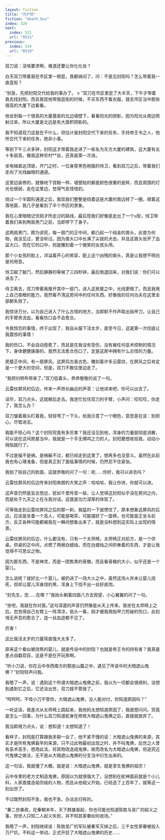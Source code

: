 ```yaml
---
layout: fiction
title: "万尸坑"
fiction: "death_bus"
index: 520
next:
  index: 521
  url: "0521"
previous:
  index: 519
  url: "0519"
---
```

双刀说：没啥要求啊，难道还要让你化化妆？

白天双刀带着我在市区里一顿逛，我都纳闷了，问：不是见封阳吗？怎么带着我一直逛街？

“别急，先把封阳交代给我的事办了。 ≥ ”双刀在市区里逛了大半天，下午才带着我去找封阳，而且我现他带我逛街的时候，不买东西不看衣服，就去市区当中那些很高的大厦下边看看。

他会到每一个很高的大厦基层的北边墙壁下，看看阳光的阴影，因为阳光从南边照射过来，所以大厦是北边是有大面积阴影的。

我不知道双刀这是在干什么，但估计是封阳交代下来的任务，手持帝王令之人，他所交代下来的任务，绝非小事。

等到下午三点多钟，封阳这才带着我走进了一栋名为东方大厦的建筑，这大厦有五十多层高，像我这种农村**丝，还真是第一次进。

坐电梯直达顶层，开门之时，一位身穿黑色袍服的侍卫，看到双刀之后，带着我们走向了光线幽暗的通道。

这里边装修的，就像地下宫殿一样，墙壁贴的都是颜色很重的瓷砖，而且周围的灯光也很弱，走在这里边，觉得气氛怪怪的。

绕过一个半圆形通道之后，我现我们整整是绕着这座大厦的南边转了一圈，顺着这落地窗，我几乎是看到了半个市区的景象。

我在心里暗暗记住刚才所走过的路线，最后现我们好像是走出了一个u型，侍卫带着我们来到两扇黑门之前，当即停下了身子。

这两扇黑门，颇为讲究，每一扇门的正中间，都凸起一个纯金的兽头，此兽为何物，我没见过，更没听过。因为兽头口中长满了尖锐的犬齿，并且这兽头张开了血盆大口，而在它的口中，则是雕刻着一个微笑的女孩头颅。

那个小女孩的脸上，洋溢着开心的笑容，配上这个凶残的兽头，真是让我想不明白是何用意。

侍卫敲了敲门，然后静静的等候了三四秒钟，最后倒退回来，对我们说：你们可以进去了。

侍卫离去，双刀带着我推开其中一扇门，进入这房屋之中，光线更暗了。而且我用上自己夜眼的能力，竟然看不清这房间中的任何东西，好像我的任何功夫在这里全部都失效了。

我惊讶万分，以为自己进入了什么古怪的地方，当即默不作声取出指甲刀，让自己的手臂夹流血，看看伤口会不会愈合。

令我惊恐的事情，终于出现了，我自从服下活太岁，直至今日，这是第一次彻底让我震惊的事情！

我的伤口，不会自动痊愈了，而且是在我没有受伤，没有被任何巫术控制的情况下，身体健健康康的，竟然无法愈合伤口了。定是这房中拥有什么古怪的力量。

房屋正中间，有一扇屏风，这屏风古香古色，雕刻着许多云雷纹，在屏风之后肯定是一个更大的空间，但是，双刀不敢往里边走了。

“我把刘明布带来了。”双刀低着头，恭恭敬敬的说了一句。

云雷纹屏风的后边，传来一声昂长幽远的声音：让他进来吧，你可以出去了。

话毕，双刀点头，这就朝后走去。我连忙拉住双刀的手臂，小声问：哎哎哎，你走了，我怎么办？

双刀皱着眉头盯着我，轻轻甩了一下头，给我示意了一个眼色，意思是在说：别担心，尽管进去。

我能不担心吗？这个封阳究竟有多厉害？我还没见到他，浑身的力量就彻底消散，可以说在这间房屋当中，我就是一个手无傅鸡之力的人。封阳要想收拾我，动动小拇指就行了。

不过是福不是祸，是祸躲不过，都已经走到这里了，想再多也没意义。虽然在此前我也有心理准备，但是真正到了面临事情的时候，仍然忍不住紧张。

我拍了拍自己的脸面，这就恭敬的问了一句：呃……你好，我可以进去吗？

云雷纹屏风的后边传来封阳爽朗的大笑之声：哈哈哈，我让你进，你就可以进。

这声音仍然是亘古悠远，犹如千里传音一般，让人觉得这封阳似乎没在房间之内，而是处于九天之上在与我对话。这就是功力深厚的体现了。

可等我走到云雷纹屏风之后的那一刹，我猛的一下就愣住了，原本想象这屏风的后边，应该是坐着一个高人，可能是喝茶，可能摆好了一盘棋，也可能是正坐与前方，反正各种可能都被我在一瞬间想象出来了，就是没料想到这实际上出现的情景。

云雷纹屏风的后边，什么都没有，只有一个太师椅，太师椅正对前方，是一个供桌。供桌的正中间，点燃了两根白蜡烛，而在白蜡烛之间供奉着的东西，才是让我觉得不可思议之物。

因为那东西，不是神灵，而是一团焦黑的骨骼，而且看骨骼的大小，似乎还是一个婴儿。

怎么说呢？就好比一个婴儿，被扔进了一场大火之中，虽然这场火并未让婴儿烧死，但却让婴儿浑身烧的黑，浑身上下找不出一丝好皮肉。

“封先生，您……在哪？”我抬头朝着四面八方去观望，小心翼翼的问了一句。

“坐吧，我就在你对面。”这句深邃的声音仍然像是从天上传来，我坐在太师椅上之后，忽觉得自己左臂上一阵清凉，低头一看，刚才被我用指甲刀剪破的伤口，此刻悄无声息的愈合了，连一丝血迹都不见了。

厉害！

这比我活太岁的力量简直强大太多了。

原来这个看似被烧焦的婴儿，就是传说中的封阳？也就是帝王令的持有者？我真是差点自戳双目，这是不是在开玩笑啊。

“听小刀说，你在云中寺西南方的那座山腹之中，遇见了传说中的大暗遮山鬼佛？”封阳轻声问我。

我嗯了一声，说：遇到这个所谓大暗遮山鬼佛之前，我以为一切都会很顺利，没想到遇到它之后，它还没出世，双刀就不管我了。

“呵呵呵，不怪小刀不管你，大暗遮山鬼佛，没人能对付，你知道原因吗？”

一听这话，我差点从太师椅上跳起来，我他妈太想知道原因了，我就想问问，究竟是怎么一回事，为什么双刀知道蛇身在修炼大暗遮山鬼佛之后，直接就放弃了。

我当即用力点头，说：想知道！太想知道了！

看样子，封阳是打算跟我多聊一会了，他不紧不慢的说：大暗遮山鬼佛的来源，其实才是所有鬼佛最早的来源，只不过此物最初出现之时，并不叫鬼佛，后世之人曾有巫术高手，想用此法，将其物改造成鬼佛，故而改名为大暗遮山鬼佛，但追究近代鬼佛之做法，无不是从大暗遮山鬼佛的分支当中衍生出来的。

这一句话，我就懂了大概，就是说：大暗遮山鬼佛，就是孪生鬼佛的祖宗！

云中寺里的老方丈制造鬼佛，原因以为就很强大了，没想到在蛇神面前就是个小儿科，人家直接造祖宗级的人物，而且从他祖父开始，已经造了上百年了，就等这一刻出世了。

不过既然封阳不急，我也不急，办法总归有的。

“秦二世暴政，在秦朝末年，天下群雄奋起，你也可能也知道陈胜与吴广的起义之事，但世人只知二人起义失败，并不知其家眷如何收场。”

我嗯了一声，封阳继续说：陈胜吴广的军队被秦军灭掉之后，三千女性家眷被投入万尸坑，不料这一举动，正式开启了大暗遮山鬼佛的历史……